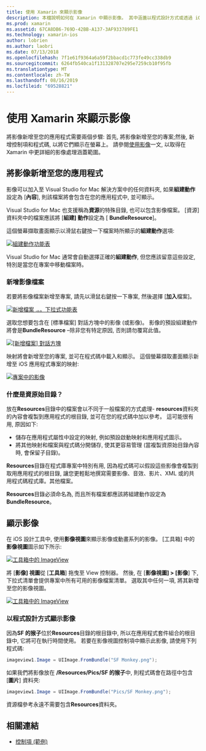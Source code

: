 ```yaml
---
title: 使用 Xamarin 來顯示影像
description: 本檔說明如何在 Xamarin 中顯示影像。 其中涵蓋以程式設計方式或透過 iOS 設計工具將影像新增至應用程式。
ms.prod: xamarin
ms.assetid: 67CA8DB6-769D-42BB-A137-3AF933789FE1
ms.technology: xamarin-ios
author: lobrien
ms.author: laobri
ms.date: 07/13/2018
ms.openlocfilehash: 7f1e61f9364a6a59f2bbacd1c773fe49cc338db9
ms.sourcegitcommit: 6264fb540ca1f131328707e295e7259cb10f95fb
ms.translationtype: MT
ms.contentlocale: zh-TW
ms.lasthandoff: 08/16/2019
ms.locfileid: "69528821"
---
```

# <a name="displaying-images-with-xamarinios"></a>使用 Xamarin 來顯示影像

將影像新增至您的應用程式需要兩個步驟: 首先, 將影像新增至您的專案;然後, 新增控制項和程式碼, 以將它們顯示在螢幕上。 請參閱[使用影像](~/ios/app-fundamentals/images-icons/index.md)一文, 以取得在 Xamarin 中更詳細的影像處理涵蓋範圍。

## <a name="adding-images-to-your-app"></a>將影像新增至您的應用程式

影像可以加入至 Visual Studio for Mac 解決方案中的任何資料夾, 如果**組建動作**設定為 [**內容**], 則該檔案將會包含在您的應用程式中, 並可顯示。

Visual Studio for Mac 也支援稱為**資源**的特殊目錄, 也可以包含影像檔案。 [資源] 資料夾中的檔案應該將 [**組建] 動作**設定為 [ **BundleResource**]。

這個螢幕擷取畫面顯示以滑鼠右鍵按一下檔案時所顯示的**組建動作**選項:

 [![](image-images/image30a.png "組建動作功能表")](image-images/image30a.png#lightbox)

Visual Studio for Mac 通常會自動選擇正確的**組建動作**, 但您應該留意這些設定, 特別是當您在專案中移動檔案時。

### <a name="adding-an-image-file"></a>新增影像檔案

若要將影像檔案新增至專案, 請先以滑鼠右鍵按一下專案, 然後選擇 [**加入**檔案]。

 [![](image-images/image31a.png "新增檔案 .。。下拉式功能表")](image-images/image31a.png#lightbox)

選取您想要包含在 [標準檔案] 對話方塊中的影像 (或影像)。 影像的預設組建動作將會是**BundleResource** –除非您有特定原因, 否則請勿覆寫此值。

 [![](image-images/image32a.png "[新增檔案] 對話方塊")](image-images/image32a.png#lightbox)

映射將會新增至您的專案, 並可在程式碼中載入和顯示。 這個螢幕擷取畫面顯示新增至 iOS 應用程式專案的映射:

 [![](image-images/image33a.png "專案中的影像")](image-images/image33a.png#lightbox)

### <a name="what-is-the-resources-directory"></a>什麼是資原始目錄？

放在**Resources**目錄中的檔案會以不同于一般檔案的方式處理- **resources**資料夾的內容會複製到應用程式的根目錄, 並可在您的程式碼中加以參考。 這可能很有用, 原因如下:

- 儲存在應用程式屬性中設定的映射, 例如預設啟動映射和應用程式圖示。
- 將其他映射和檔案與程式碼分開儲存, 使其更容易管理 (當複製資原始目錄內容時, 會保留子目錄)。


**Resources**目錄在程式庫專案中特別有用, 因為程式碼可以假設這些影像會複製到取用應用程式的根目錄, 讓您更輕鬆地撰寫需要影像、音效、影片、XML 或的共用程式碼程式庫。其他檔案。

**Resources**目錄必須命名為, 而且所有檔案都應該將組建動作設定為**BundleResource**。

## <a name="displaying-the-image"></a>顯示影像

在 iOS 設計工具中, 使用**影像視圖**來顯示影像或動畫系列的影像。 [工具箱] 中的**影像視圖**圖示如下所示:

 [![](image-images/image35a.png "工具箱中的 ImageView")](image-images/image35.png#lightbox)

將 [**影像] 視圖**從 [**工具箱**] 拖曳至 View 控制器。 然後, 在 [**影像視圖] > [影像**] 下, 下拉式清單會提供專案中所有可用的影像檔案清單。 選取其中任何一項, 將其新增至您的影像視圖。

 [![](image-images/image36a.png "工具箱中的 ImageView")](image-images/image36.png#lightbox)

### <a name="displaying-the-image-programmatically"></a>以程式設計方式顯示影像

因為**SF 的猴子**位於**Resources**目錄的根目錄中, 所以在應用程式套件組合的根目錄中, 它將可在執行時間使用。 若要在影像視圖控制項中顯示此影像, 請使用下列程式碼:

```csharp
imageview1.Image = UIImage.FromBundle("SF Monkey.png");
```

如果我們將影像放在 **/Resources/Pics/SF 的猴子**中, 則程式碼會在路徑中包含 [**圖片**] 資料夾:

```csharp
imageview1.Image = UIImage.FromBundle("Pics/SF Monkey.png");
```

資源檔參考永遠不需要包含**Resources**資料夾。

## <a name="related-links"></a>相關連結

- [控制項 (範例)](https://docs.microsoft.com/samples/xamarin/ios-samples/controls)
